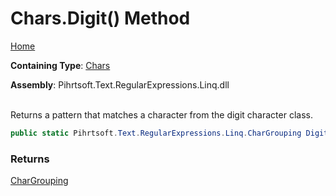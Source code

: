 # Chars\.Digit\(\) Method

[Home](../../../../../../README.md)

**Containing Type**: [Chars](../README.md)

**Assembly**: Pihrtsoft\.Text\.RegularExpressions\.Linq\.dll

\
Returns a pattern that matches a character from the digit character class\.

```csharp
public static Pihrtsoft.Text.RegularExpressions.Linq.CharGrouping Digit()
```

### Returns

[CharGrouping](../../CharGrouping/README.md)


